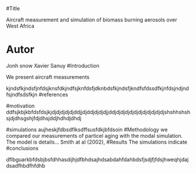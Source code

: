

#Title

Aircraft measurement and simulation of biomass burning aerosols over West Africa

# Autor
Jonh snow
Xavier Sanuy
#Introduction


We present aircraft measurements

kjndsfkjndsfjnfdsjknsfdkjndfsjknfdsfjdknbdsfkjndsfjkndfsfdssdfkjnfdsjndjndfsjndfsdsfkjn
#references

#motivation
ddfsjkbjkbfdsfdsjkjdjdjdjdjdjddjjdjddjdjdjdjjddjdjdjdjdjdjdjdjdjdjdjdjshshhshshsjdjdhsgshjfdjdhsjddjhdhdjdhdj

#simulations
aujheskjfdbsdflksdffsusfdkjbfdsoin
#Methodology
we compared our measurements of particel aging with the modal simulation. The model is details... Smith at al (2002), 
#Results
The simulations indicate 
#conclusions

dflbguarkbfdsbjbsfdhhasdijhjdfbhdsajhdsabdahfdahbdsfjsdjfjfdsjhweqhjdajdsadfhbdfhfdhb
